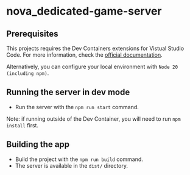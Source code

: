 # nova_dedicated-game-server

## Prerequisites
This projects requires the Dev Containers extensions for Vistual Studio Code. For more information, check the [official documentation](https://code.visualstudio.com/docs/devcontainers/containers). 

Alternatively, you can configure your local environment with `Node 20 (including npm)`.

## Running the server in dev mode
- Run the server with the `npm run start` command.

Note: if running outside of the Dev Container, you will need to run `npm install` first.

## Building the app
- Build the project with the `npm run build` command.
- The server is available in the `dist/` directory.